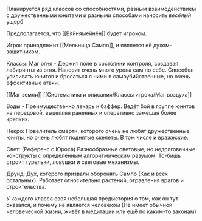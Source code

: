 Планируется ряд классов со способностями, разным взаимодействием с дружественными юнитами и разными способами наносить *весёлый* ущерб

Предполагается, что [[Вяйнямейнён]] будет игроком.

Игрок принадлежит [[Мельница Сампо]], и является её духом-защитником.

Классы:
Маг огня - Держит поле в состоянии контроля, создавая лабиринты из огня. Наносит очень много урона сам по себе. Способен усиливать юнитов и бросаться с ними в самоубийственные, но очень эффективные атаки.

[[Маг земли]]
[[Систематика и описания/Классы игрока/Маг воздуха]]

Воды - Преимущественно лекарь и баффер. Ведёт бой в группе юнитов на передовой, выцепляя раненных и оперативно замещая более крепких.

Некро: Повелитель смерти, которого очень не любят дружественные юниты, но очень любят поднятые скелеты. В том числе и вражеские.

Свет: (Референс с Юроса) Разнообразные световые, но недолговечные конструкты с определённым алгоритмическим разумом. То-бишь строит турельки, ловушки и световые механизмы.

Друид: Дух, которого призвали оборонять Сампо (Как и всех остальных). Работает относительно растений, отравления врагов и строительства.

У каждого класса своя небольшая предыстория о том, как он тут оказался, и почему не является человеком (Не имеет обычной человеческой жизни, живёт в медитации или ещё по каким-то законам)